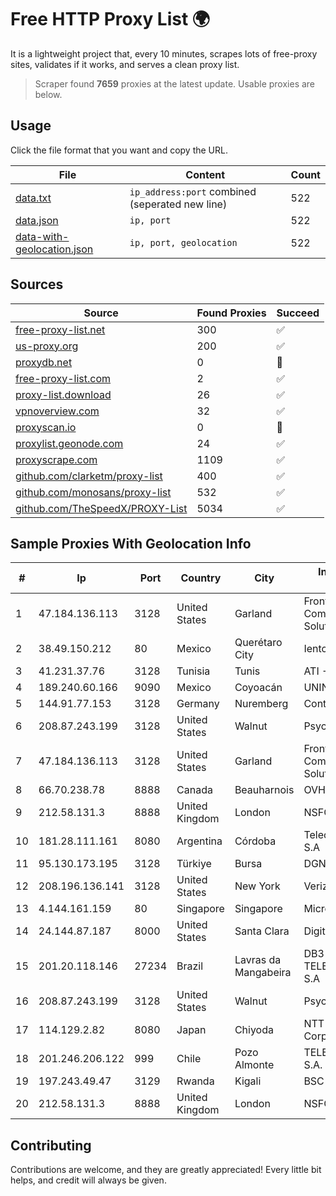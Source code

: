 
# Free HTTP Proxy List 🌍

It is a lightweight project that, every 10 minutes, scrapes lots of free-proxy sites, validates if it works, and serves a clean proxy list.


> Scraper found **7659** proxies at the latest update. Usable proxies are below.

## Usage

Click the file format that you want and copy the URL.


|File|Content|Count|
|----|-------|-----|
|[data.txt](https://raw.githubusercontent.com/themiralay/Proxy-List-World/master/data.txt)|`ip_address:port` combined (seperated new line)|522|
|[data.json](https://raw.githubusercontent.com/themiralay/Proxy-List-World/master/data.json)|`ip, port`|522|
|[data-with-geolocation.json](https://raw.githubusercontent.com/themiralay/Proxy-List-World/master/data-with-geolocation.json)|`ip, port, geolocation`|522|

## Sources

|Source|Found Proxies|Succeed|
|------|-------------|-------|
|[free-proxy-list.net](https://free-proxy-list.net)|300|✅|
|[us-proxy.org](https://www.us-proxy.org)|200|✅|
|[proxydb.net](http://proxydb.net)|0|🚫|
|[free-proxy-list.com](https://free-proxy-list.com/?page=&port=&type%5B%5D=http&type%5B%5D=https&up_time=0&search=Search)|2|✅|
|[proxy-list.download](https://www.proxy-list.download/HTTP)|26|✅|
|[vpnoverview.com](https://vpnoverview.com/privacy/anonymous-browsing/free-proxy-servers)|32|✅|
|[proxyscan.io](https://www.proxyscan.io)|0|🚫|
|[proxylist.geonode.com](https://proxylist.geonode.com/api/proxy-list?limit=300&page=1&sort_by=lastChecked&sort_type=desc&protocols=http,https)|24|✅|
|[proxyscrape.com](https://api.proxyscrape.com/v2/?request=displayproxies&protocol=http&timeout=10000&country=all&ssl=all&anonymity=all)|1109|✅|
|[github.com/clarketm/proxy-list](https://raw.githubusercontent.com/clarketm/proxy-list/master/proxy-list-raw.txt)|400|✅|
|[github.com/monosans/proxy-list](https://raw.githubusercontent.com/monosans/proxy-list/main/proxies/http.txt)|532|✅|
|[github.com/TheSpeedX/PROXY-List](https://raw.githubusercontent.com/TheSpeedX/PROXY-List/master/http.txt)|5034|✅|


## Sample Proxies With Geolocation Info

|#|Ip|Port|Country|City|Internet Service Provider|
|-|--|----|-------|----|-------------------------|
|1|47.184.136.113|3128|United States|Garland|Frontier Communications Solutions|
|2|38.49.150.212|80|Mexico|Querétaro City|Ientc S De RL De CV|
|3|41.231.37.76|3128|Tunisia|Tunis|ATI - ISP|
|4|189.240.60.166|9090|Mexico|Coyoacán|UNINET|
|5|144.91.77.153|3128|Germany|Nuremberg|Contabo GmbH|
|6|208.87.243.199|3128|United States|Walnut|Psychz Networks|
|7|47.184.136.113|3128|United States|Garland|Frontier Communications Solutions|
|8|66.70.238.78|8888|Canada|Beauharnois|OVH SAS|
|9|212.58.131.3|8888|United Kingdom|London|NSFOCUS, Inc.|
|10|181.28.111.161|8080|Argentina|Córdoba|Telecom Argentina S.A|
|11|95.130.173.195|3128|Türkiye|Bursa|DGN TEKNOLOJI A.S.|
|12|208.196.136.141|3128|United States|New York|Verizon Business|
|13|4.144.161.159|80|Singapore|Singapore|Microsoft Corporation|
|14|24.144.87.187|8000|United States|Santa Clara|DigitalOcean, LLC|
|15|201.20.118.146|27234|Brazil|Lavras da Mangabeira|DB3 SERVICOS DE TELECOMUNICACOES S.A|
|16|208.87.243.199|3128|United States|Walnut|Psychz Networks|
|17|114.129.2.82|8080|Japan|Chiyoda|NTT SmartConnect Corporation|
|18|201.246.206.122|999|Chile|Pozo Almonte|TELEFÓNICA CHILE S.A.|
|19|197.243.49.47|3129|Rwanda|Kigali|BSC|
|20|212.58.131.3|8888|United Kingdom|London|NSFOCUS, Inc.|



## Contributing

Contributions are welcome, and they are greatly appreciated! Every
little bit helps, and credit will always be given.

